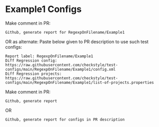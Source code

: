 # Example1 Configs
Make comment in PR:
```
Github, generate report for RegexpOnFilename/Example1
```
OR as alternate:
Paste below given to PR description to use such test configs:
```
Report label: RegexpOnFilename/Example1
Diff Regression config: https://raw.githubusercontent.com/checkstyle/test-configs/main/RegexpOnFilename/Example1/config.xml
Diff Regression projects: https://raw.githubusercontent.com/checkstyle/test-configs/main/RegexpOnFilename/Example1/list-of-projects.properties
```
Make comment in PR:
```
Github, generate report
```
OR
```
Github, generate report for configs in PR description
```
